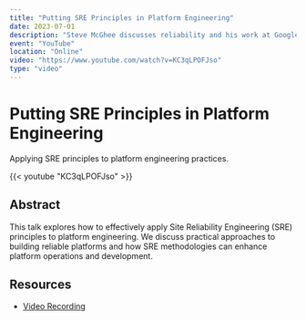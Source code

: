 ```yaml
---
title: "Putting SRE Principles in Platform Engineering"
date: 2023-07-01
description: "Steve McGhee discusses reliability and his work at Google"
event: "YouTube"
location: "Online"
video: "https://www.youtube.com/watch?v=KC3qLPOFJso"
type: "video"
---
```


# Putting SRE Principles in Platform Engineering

Applying SRE principles to platform engineering practices.

{{< youtube "KC3qLPOFJso" >}}

## Abstract

This talk explores how to effectively apply Site Reliability Engineering (SRE) principles to platform engineering. We discuss practical approaches to building reliable platforms and how SRE methodologies can enhance platform operations and development.

## Resources

- [Video Recording](https://www.youtube.com/watch?v=KC3qLPOFJso) 